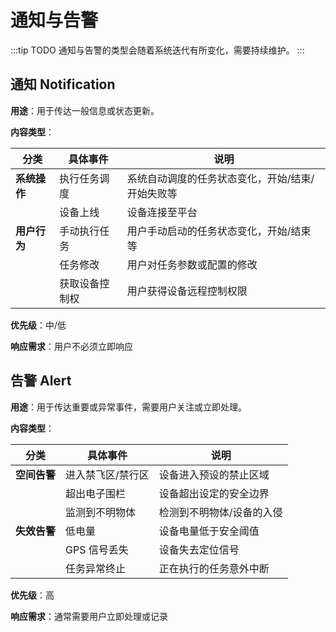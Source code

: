 # 通知与告警

:::tip TODO
通知与告警的类型会随着系统迭代有所变化，需要持续维护。
:::

## 通知 Notification

**用途**：用于传达一般信息或状态更新。

**内容类型**：

| 分类 | 具体事件 | 说明 |
|------|----------|------|
| **系统操作** | 执行任务调度 | 系统自动调度的任务状态变化，开始/结束/开始失败等 |
| | 设备上线 | 设备连接至平台 |
| **用户行为** | 手动执行任务 | 用户手动启动的任务状态变化，开始/结束等 |
| | 任务修改 | 用户对任务参数或配置的修改 |
| | 获取设备控制权 | 用户获得设备远程控制权限 |

**优先级**：中/低

**响应需求**：用户不必须立即响应

## 告警 Alert

**用途**：用于传达重要或异常事件，需要用户关注或立即处理。

**内容类型**：

| 分类 | 具体事件 | 说明 |
|------|----------|------|
| **空间告警** | 进入禁飞区/禁行区 | 设备进入预设的禁止区域 |
| | 超出电子围栏 | 设备超出设定的安全边界 |
| | 监测到不明物体 | 检测到不明物体/设备的入侵 |
| **失效告警** | 低电量 | 设备电量低于安全阈值 |
| | GPS 信号丢失 | 设备失去定位信号 |
| | 任务异常终止 | 正在执行的任务意外中断 |

**优先级**：高

**响应需求**：通常需要用户立即处理或记录
